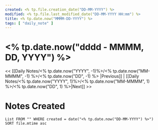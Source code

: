 ```yaml
---
created: <% tp.file.creation_date("DD-MM-YYYY") %>
modified: <% tp.file.last_modified_date("DD-MM-YYYY HH:mm") %>
title: <% tp.date.now("MMMM-DD-YYYY") %>
tags: [ "daily_note" ]
---
```

# <% tp.date.now("dddd - MMMM, DD, YYYY") %>
<< [[Daily Notes/<% tp.date.now("YYYY", -1)%>/<% tp.date.now("MM-MMMM", -1) %>/<% tp.date.now("DD", -1) %> |Previous]] | [[Daily Notes/<% tp.date.now("YYYY", 1)%>/<% tp.date.now("MM-MMMM", 1) %>/<% tp.date.now("DD", 1) %>|Next]] >>

# Notes Created
```dataview
List FROM "" WHERE created = date("<% tp.date.now("DD-MM-YYYY") %>") SORT file.mtime asc 
```
